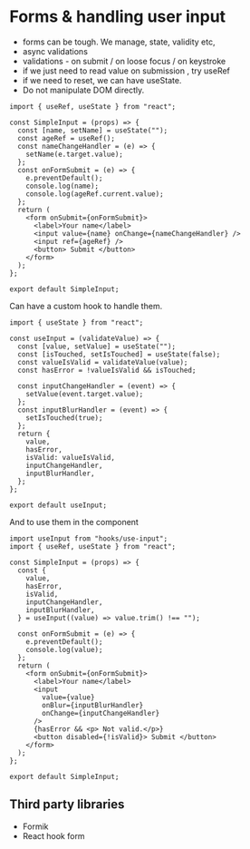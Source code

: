 # Forms & handling user input

- forms can be tough. We manage, state, validity etc,
- async validations
- validations - on submit / on loose focus / on keystroke
- if we just need to read value on submission , try useRef
- if we need to reset, we can have useState.
- Do not manipulate DOM directly.

```
import { useRef, useState } from "react";

const SimpleInput = (props) => {
  const [name, setName] = useState("");
  const ageRef = useRef();
  const nameChangeHandler = (e) => {
    setName(e.target.value);
  };
  const onFormSubmit = (e) => {
    e.preventDefault();
    console.log(name);
    console.log(ageRef.current.value);
  };
  return (
    <form onSubmit={onFormSubmit}>
      <label>Your name</label>
      <input value={name} onChange={nameChangeHandler} />
      <input ref={ageRef} />
      <button> Submit </button>
    </form>
  );
};

export default SimpleInput;
```

Can have a custom hook to handle them.

```
import { useState } from "react";

const useInput = (validateValue) => {
  const [value, setValue] = useState("");
  const [isTouched, setIsTouched] = useState(false);
  const valueIsValid = validateValue(value);
  const hasError = !valueIsValid && isTouched;

  const inputChangeHandler = (event) => {
    setValue(event.target.value);
  };
  const inputBlurHandler = (event) => {
    setIsTouched(true);
  };
  return {
    value,
    hasError,
    isValid: valueIsValid,
    inputChangeHandler,
    inputBlurHandler,
  };
};

export default useInput;
```

And to use them in the component

```
import useInput from "hooks/use-input";
import { useRef, useState } from "react";

const SimpleInput = (props) => {
  const {
    value,
    hasError,
    isValid,
    inputChangeHandler,
    inputBlurHandler,
  } = useInput((value) => value.trim() !== "");

  const onFormSubmit = (e) => {
    e.preventDefault();
    console.log(value);
  };
  return (
    <form onSubmit={onFormSubmit}>
      <label>Your name</label>
      <input
        value={value}
        onBlur={inputBlurHandler}
        onChange={inputChangeHandler}
      />
      {hasError && <p> Not valid.</p>}
      <button disabled={!isValid}> Submit </button>
    </form>
  );
};

export default SimpleInput;

```

## Third party libraries

- Formik
- React hook form
